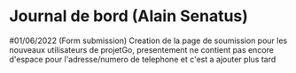 # Journal de bord (Alain Senatus)

#01/06/2022 (Form submission)
Creation de la page de soumission pour les nouveaux utilisateurs de projetGo, presentement ne contient pas encore d'espace pour l'adresse/numero de telephone et c'est a ajouter plus tard